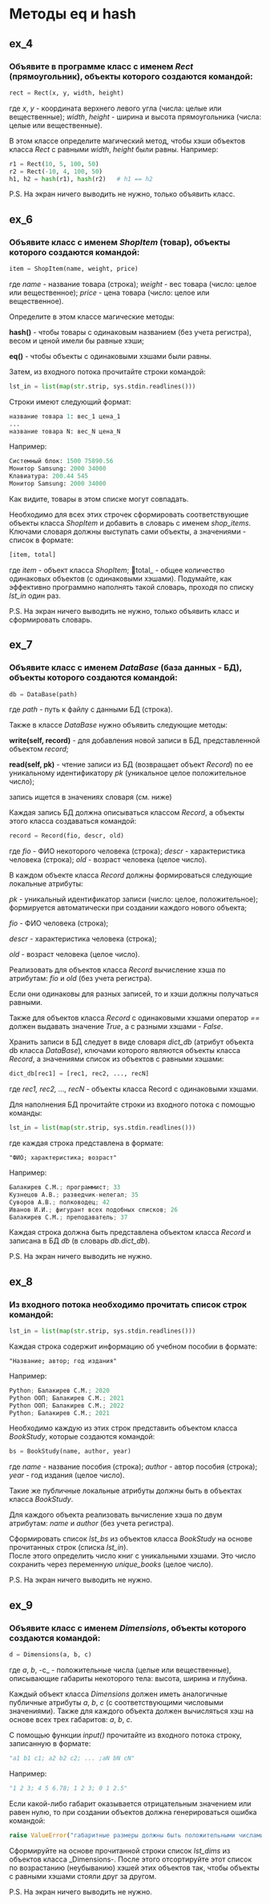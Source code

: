 # Методы __eq__ и __hash__

## ex_4
### Объявите в программе класс с именем _Rect_ (прямоугольник), объекты которого создаются командой:

```python
rect = Rect(x, y, width, height)
```

где _x_, _y_ - координата верхнего левого угла (числа: целые или вещественные); _width_, _height_ - ширина и высота прямоугольника (числа: целые или вещественные).

В этом классе определите магический метод, чтобы хэши объектов класса _Rect_ с равными _width_, _height_ были равны. Например:

```python
r1 = Rect(10, 5, 100, 50)
r2 = Rect(-10, 4, 100, 50)
h1, h2 = hash(r1), hash(r2)   # h1 == h2
```


P.S. На экран ничего выводить не нужно, только объявить класс.

## ex_6
### Объявите класс с именем _ShopItem_ (товар), объекты которого создаются командой:

```python
item = ShopItem(name, weight, price)
```

где _name_ - название товара (строка); _weight_ - вес товара (число: целое или вещественное); _price_ - цена товара (число: целое или вещественное).

Определите в этом классе магические методы:

**__hash__()** - чтобы товары с одинаковым названием (без учета регистра), весом и ценой имели бы равные хэши;

**__eq__()** - чтобы объекты с одинаковыми хэшами были равны.

Затем, из входного потока прочитайте строки командой:

```python
lst_in = list(map(str.strip, sys.stdin.readlines()))
```

Строки имеют следующий формат:

```python
название товара 1: вес_1 цена_1
...
название товара N: вес_N цена_N
```


Например:

```python
Системный блок: 1500 75890.56
Монитор Samsung: 2000 34000
Клавиатура: 200.44 545
Монитор Samsung: 2000 34000
```


Как видите, товары в этом списке могут совпадать.

Необходимо для всех этих строчек сформировать соответствующие объекты класса _ShopItem_ и добавить в словарь с именем _shop_items_. \
Ключами словаря должны выступать сами объекты, а значениями - список в формате:

```python
[item, total]
```

где _item_ - объект класса _ShopItem_; total_ - общее количество одинаковых объектов (с одинаковыми хэшами). 
Подумайте, как эффективно программно наполнять такой словарь, проходя по списку _lst_in_ один раз.

P.S. На экран ничего выводить не нужно, только объявить класс и сформировать словарь.

## ex_7
### Объявите класс с именем _DataBase_ (база данных - БД), объекты которого создаются командой:

```python
db = DataBase(path)
```

где _path_ - путь к файлу с данными БД (строка).

Также в классе _DataBase_ нужно объявить следующие методы:

**write(self, record)** - для добавления новой записи в БД, представленной объектом _record_;

**read(self, pk)** - чтение записи из БД (возвращает объект _Record_) по ее уникальному идентификатору _pk_ (уникальное целое положительное число); 

запись ищется в значениях словаря (см. ниже)

Каждая запись БД должна описываться классом _Record_, а объекты этого класса создаваться командой:

```python
record = Record(fio, descr, old)
```

где _fio_ - ФИО некоторого человека (строка); _descr_ - характеристика человека (строка); _old_ - возраст человека (целое число).

В каждом объекте класса _Record_ должны формироваться следующие локальные атрибуты:

_pk_ - уникальный идентификатор записи (число: целое, положительное); 
формируется автоматически при создании каждого нового объекта;

_fio_ - ФИО человека (строка);

_descr_ - характеристика человека (строка);

_old_ - возраст человека (целое число).

Реализовать для объектов класса _Record_ вычисление хэша по атрибутам: _fio_ и _old_ (без учета регистра). 

Если они одинаковы для разных записей, то и хэши должны получаться равными. 

Также для объектов класса _Record_ с одинаковыми хэшами оператор _==_ должен выдавать значение _True_, а с разными хэшами - _False_.

Хранить записи в БД следует в виде словаря _dict_db_ (атрибут объекта db класса _DataBase_), ключами которого являются объекты класса _Record_, а значениями список из объектов с равными хэшами:

```python
dict_db[rec1] = [rec1, rec2, ..., recN]
```

где _rec1, rec2, ..., recN_ - объекты класса Record с одинаковыми хэшами.

Для наполнения БД прочитайте строки из входного потока с помощью команды:

```python
lst_in = list(map(str.strip, sys.stdin.readlines()))
```

где каждая строка представлена в формате:

```"ФИО; характеристика; возраст"```

Например:
```python
Балакирев С.М.; программист; 33
Кузнецов А.В.; разведчик-нелегал; 35
Суворов А.В.; полководец; 42
Иванов И.И.; фигурант всех подобных списков; 26
Балакирев С.М.; преподаватель; 37
```

Каждая строка должна быть представлена объектом класса _Record_ и записана в БД _db_ (в словарь _db.dict_db_).

P.S. На экран ничего выводить не нужно.

## ex_8
### Из входного потока необходимо прочитать список строк командой:

```python
lst_in = list(map(str.strip, sys.stdin.readlines()))
```

Каждая строка содержит информацию об учебном пособии в формате:

```
"Название; автор; год издания"
```

Например:

```python
Python; Балакирев С.М.; 2020
Python ООП; Балакирев С.М.; 2021
Python ООП; Балакирев С.М.; 2022
Python; Балакирев С.М.; 2021
```


Необходимо каждую из этих строк представить объектом класса _BookStudy_, которые создаются командой:

```python
bs = BookStudy(name, author, year)
```

где _name_ - название пособия (строка); 
_author_ - автор пособия (строка); _year_ - год издания (целое число). 

Такие же публичные локальные атрибуты должны быть в объектах класса _BookStudy_.

Для каждого объекта реализовать вычисление хэша по двум атрибутам: _name_ и _author_ (без учета регистра).

Сформировать список _lst_bs_ из объектов класса _BookStudy_ на основе прочитанных строк (списка _lst_in_). \
После этого определить число книг с уникальными хэшами. Это число сохранить через переменную _unique_books_ (целое число).

P.S. На экран ничего выводить не нужно.

## ex_9
### Объявите класс с именем _Dimensions_, объекты которого создаются командой:

```python
d = Dimensions(a, b, c)
```

где _a_, _b_, -c_ - положительные числа (целые или вещественные), описывающие габариты некоторого тела: высота, ширина и глубина.

Каждый объект класса _Dimensions_ должен иметь аналогичные публичные атрибуты _a_, _b_, _c_ (с соответствующими числовыми значениями).
Также для каждого объекта должен вычисляться хэш на основе всех трех габаритов: _a_, _b_, _c_.

С помощью функции _input()_ прочитайте из входного потока строку, записанную в формате:

```python
"a1 b1 c1; a2 b2 c2; ... ;aN bN cN"
```

Например:

```python
"1 2 3; 4 5 6.78; 1 2 3; 0 1 2.5"
```

Если какой-либо габарит оказывается отрицательным значением или равен нулю, то при создании объектов должна генерироваться ошибка командой:

```python
raise ValueError("габаритные размеры должны быть положительными числами")
```

Сформируйте на основе прочитанной строки список _lst_dims_ из объектов класса _Dimensions-.
После этого отсортируйте этот список по возрастанию (неубыванию) хэшей этих объектов так, чтобы объекты с равными хэшами стояли друг за другом.

P.S. На экран ничего выводить не нужно.
